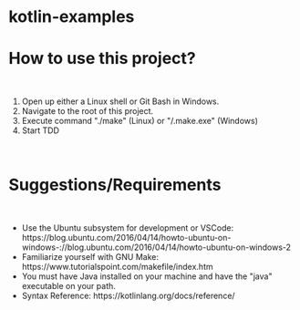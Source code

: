 # kotlin-examples
<html>
	<h1>How to use this project?</h1>
	<br />
	<ol>
		<li>Open up either a Linux shell or Git Bash in Windows.</li>
		<li>Navigate to the root of this project.</li>
		<li>Execute command "./make" (Linux) or "/.make.exe" (Windows)</li>
		<li>Start TDD</li>
	</ol>
	<br />
	<h1>Suggestions/Requirements</h1>
	<br />
	<ul>
		<li>Use the Ubuntu subsystem for development or VSCode: https://blog.ubuntu.com/2016/04/14/howto-ubuntu-on-windows-://blog.ubuntu.com/2016/04/14/howto-ubuntu-on-windows-2</li>	
		<li>Familiarize yourself with GNU Make: https://www.tutorialspoint.com/makefile/index.htm</li>
		<li>You must have Java installed on your machine and have the "java" executable on your path.</li>
		<li>Syntax Reference: https://kotlinlang.org/docs/reference/ </li>
	</ul>
</html>
